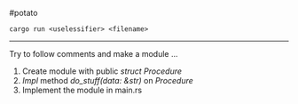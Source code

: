 #potato

`cargo run <uselessifier> <filename>`

---

Try to follow comments and make a module ...

1. Create module with public *struct Procedure*
2. *Impl* method *do_stuff(data: &str)* on *Procedure*
3. Implement the module in main.rs
